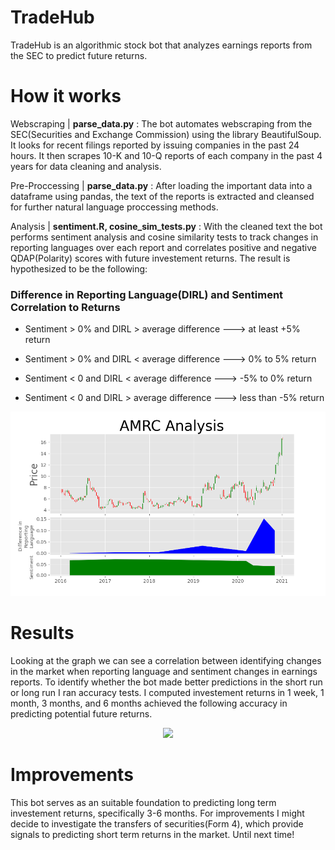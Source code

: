 # TradeHub

TradeHub is an algorithmic stock bot that analyzes earnings reports from the SEC to predict future returns. 

# How it works

Webscraping | **parse_data.py** : The bot automates webscraping from the SEC(Securities and Exchange Commission) using the library BeautifulSoup. It looks for recent filings reported by issuing companies in the past 24 hours. It then scrapes 10-K and 10-Q reports of each company in the past 4 years for data cleaning and analysis.

Pre-Proccessing | **parse_data.py** : After loading the important data into a dataframe using pandas, the text of the reports is extracted and cleansed for further natural language proccessing methods. 

Analysis | **sentiment.R, cosine_sim_tests.py** : With the cleaned text the bot performs sentiment analysis and cosine similarity tests to track changes in reporting languages over each report and correlates positive and negative QDAP(Polarity) scores with future investement returns. The result is hypothesized to be the following:

### Difference in Reporting Language(DIRL) and Sentiment Correlation to Returns

* Sentiment > 0% and DIRL > average difference  --->  at least +5% return

* Sentiment > 0% and DIRL < average difference  --->  0% to 5% return
                        
* Sentiment < 0 and DIRL < average difference   --->  -5% to 0% return

* Sentiment < 0 and DIRL > average difference   --->  less than -5% return

<p align="center">
  <img src="https://github.com/kaiznanji/TradeHub/blob/main/sample_data/results/graph.png?raw=true"/>
</p>
 
# Results

Looking at the graph we can see a correlation between identifying changes in the market when reporting language and sentiment changes in earnings reports. To identify whether the bot made better predictions in the short run or long run I ran accuracy tests. I computed investement returns in 1 week, 1 month, 3 months, and 6 months achieved the following accuracy in predicting potential future returns.

<p align="center">
  <img src=![Alt text](sample_data/results/results.png?raw=true)/>
</p>

# Improvements
This bot serves as an suitable foundation to predicting long term investement returns, specifically 3-6 months. For improvements I might decide to investigate the transfers of securities(Form 4), which provide signals to predicting short term returns in the market. Until next time!





